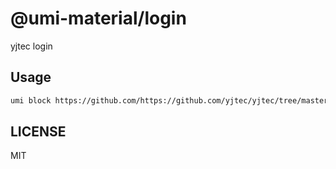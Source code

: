 # @umi-material/login

yjtec login

## Usage

```sh
umi block https://github.com/https://github.com/yjtec/yjtec/tree/master/umi-block/Login/tree/master/login
```

## LICENSE

MIT
